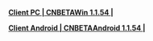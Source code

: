 
**[Client PC | CNBETAWin 1.1.54 |  ](https://bhrpg-prod.oss-accelerate.aliyuncs.com/client/beta/20230625151040_Gh1LJFQLv7R7kk93/StarRail_1.1.54.zip)**

**[Client Android | CNBETAAndroid 1.1.54 | ](https://bhrpg-prod.oss-accelerate.aliyuncs.com/client/beta/20230625151040_Gh1LJFQLv7R7kk93/StarRail_1.1.54.apk)**
